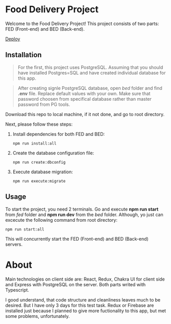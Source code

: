 # Food Delivery Project

Welcome to the Food Delivery Project! This project consists of two parts: FED (Front-end) and BED (Back-end).

[Deploy](https://food-delivery-front-end.onrender.com)


## Installation

> For the first, this project uses PostgreSQL. Assuming that you should have installed Postgres=SQL and have created individual database for this app.

> After creating signle PostgreSQL database, open *bed* folder and find **.env** file. Replace default values with your own. Make sure that password choosen from specifical database rather than master password from PG tools.

Download this repo to local machine, if it not done, and go to root directory.

Next, please follow these steps:

1. Install dependencies for both FED and BED:
   ```
   npm run install:all
   ```

2. Create the database configuration file:
   ```
   npm run create:dbconfig
   ```

3. Execute database migration:
   ```
   npm run execute:migrate
   ```

## Usage

To start the project, you need 2 terminals. Go and execute **npm run start** from *fed* folder and **npm run dev** from the *bed* folder. Although, yo just can excecute the following command from root directory:
   ```
   npm run start:all
   ```
This will concurrently start the FED (Front-end) and BED (Back-end) servers.

# About
Main technologies on client side are: React, Redux, Chakra UI for client side and Express with PostgreSQL on the server. Both parts writed with Typescript.

I good understand, that code structure and cleanliness leaves much to be desired. But I have only 3 days for this test task. Redux or Firebase are installed just because I planned to give more fuctionality to this app, but met some problems, unfortunately.
